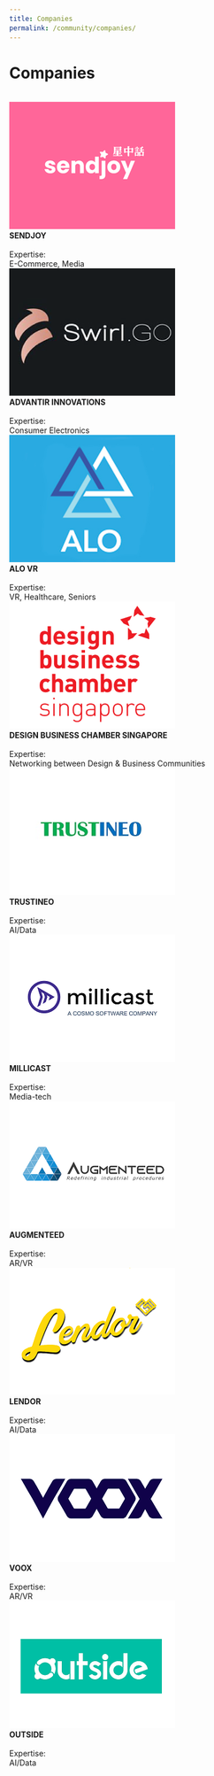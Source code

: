```yaml
---
title: Companies
permalink: /community/companies/
---
```

<h1><b>Companies</b></h1><br>
    
<div class="row">
	<div class="column-c">
		<a href="https://www.sendjoynow.com/" target="_blank"><img src="/images/companies/Sendjoylogo.png"></a><br>
		<div class="header"><b>SENDJOY</b></div><br>
		<div class="para">Expertise:<br>E-Commerce, Media</div>                   
	</div>
	<div class="column-c">
        <a href="https://www.swirlgo.com/" target="_blank"><img src="/images/companies/advantirelogoweb.png"></a><br>
         <div class="header"><b>ADVANTIR INNOVATIONS</b></div><br>
              <div class="para">Expertise:<br>
	Consumer Electronics</div>         
	</div>
  <div class="column-c">
       <a href="https://alo.health/" target="_blank"><img src="/images/companies/AloVR_300x230.jpg"></a><br>
                <div class="header"><b>ALO VR</b></div><br>
    <div class="para">Expertise:<br>
VR, Healthcare, Seniors</div>         
  </div>
</div>
<div class="row">
<div class="column-c">
       <a href="https://www.dbcsingapore.org/" target="_blank"><img src="/images/companies/DBCS_300x230px.png"></a><br>
         <div class="header"><b>DESIGN BUSINESS CHAMBER SINGAPORE</b></div><br>
              <div class="para">Expertise:<br>
Networking between Design & Business Communities </div>         
  </div>
  <div class="column-c">
       <a href="www.trustineo.net" target="_blank"><img src="/images/companies/trustineo.jpg"></a><br>
         <div class="header"><b>TRUSTINEO</b></div><br>
              <div class="para">Expertise:<br>
AI/Data </div>         
  </div>
  <div class="column-c">
       <a href="https://www.millicast.com/" target="_blank"><img src="/images/companies/millicast.png"></a><br>
         <div class="header"><b>MILLICAST</b></div><br>
              <div class="para">Expertise:<br>
Media-tech </div>         
  </div>
</div>
<div class="row">
<div class="column-c">
       <a href="https://www.augmenteed.tech/" target="_blank"><img src="/images/companies/augmenteed.png"></a><br>
         <div class="header"><b>AUGMENTEED</b></div><br>
              <div class="para">Expertise:<br>
AR/VR </div>         
  </div>
  <div class="column-c">
       <a href="lendor.sg" target="_blank"><img src="/images/companies/lendor.png"></a><br>
         <div class="header"><b>LENDOR</b></div><br>
              <div class="para">Expertise:<br>
AI/Data </div>         
  </div>
  <div class="column-c">
       <a href="www.voox.io" target="_blank"><img src="/images/companies/voox.png"></a><br>
         <div class="header"><b>VOOX</b></div><br>
              <div class="para">Expertise:<br>
AR/VR </div>         
  </div>
</div>
<div class="row">
<div class="column-c">
       <a href="https://outsideapp.co" target="_blank"><img src="/images/companies/outside.png"></a><br>
         <div class="header"><b>OUTSIDE</b></div><br>
              <div class="para">Expertise:<br>
AI/Data </div>         
  </div>
  <div class="column-c">        
  </div>
  <div class="column-c">      
  </div>
</div>
